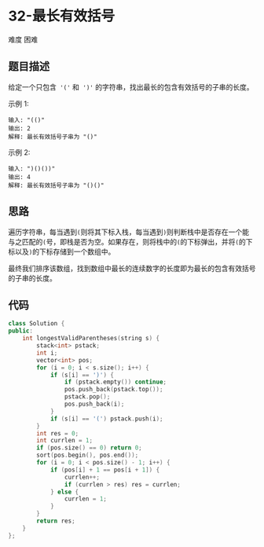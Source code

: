 # 32-最长有效括号

难度 困难



## 题目描述

给定一个只包含` '('` 和` ')'` 的字符串，找出最长的包含有效括号的子串的长度。

示例 1:

```
输入: "(()"
输出: 2
解释: 最长有效括号子串为 "()"
```

示例 2:

```
输入: ")()())"
输出: 4
解释: 最长有效括号子串为 "()()"
```



## 思路

遍历字符串，每当遇到`(`则将其下标入栈，每当遇到`)`则判断栈中是否存在一个能与之匹配的`(`号，即栈是否为空。如果存在，则将栈中的`(`的下标弹出，并将`(`的下标以及`)`的下标存储到一个数组中。

最终我们排序该数组，找到数组中最长的连续数字的长度即为最长的包含有效括号的子串的长度。



## 代码

```c++
class Solution {
public:
    int longestValidParentheses(string s) {
        stack<int> pstack;
        int i;
        vector<int> pos;
        for (i = 0; i < s.size(); i++) {
            if (s[i] == ')') {
                if (pstack.empty()) continue;
                pos.push_back(pstack.top());
                pstack.pop();
                pos.push_back(i);
            }
            if (s[i] == '(') pstack.push(i);
        }
        int res = 0;
        int currlen = 1;
        if (pos.size() == 0) return 0;
        sort(pos.begin(), pos.end());
        for (i = 0; i < pos.size() - 1; i++) {
            if (pos[i] + 1 == pos[i + 1]) {
                currlen++;
                if (currlen > res) res = currlen;
            } else {
                currlen = 1;
            }
        }
        return res;
    }
};
```

